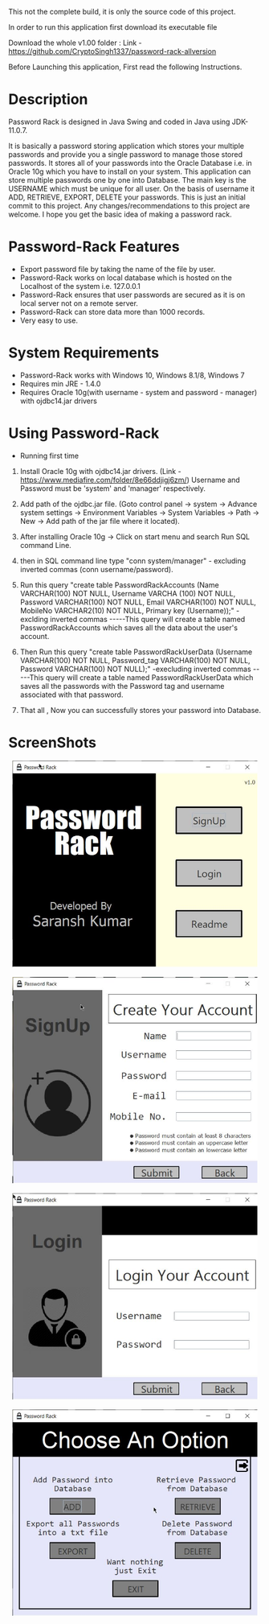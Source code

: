 This not the complete build, it is only the source code of this project.

In order to run this application first download its executable file

Download the whole v1.00 folder :
Link - https://github.com/CryptoSingh1337/password-rack-allversion

Before Launching this application, First read the following Instructions.

Description
==========
Password Rack is designed in Java Swing and coded in Java using JDK-11.0.7.

It is basically a password storing application which stores your multiple passwords and provide you
a single password to manage those stored passwords. It stores all of your passwords into the Oracle
Database i.e. in Oracle 10g which you have to install on your system. This application can store
multiple passwords one by one into Database. The main key is the USERNAME which must be unique
for all user. On the basis of username it ADD, RETRIEVE, EXPORT, DELETE your passwords.
This is just an initial commit to this project. 
Any changes/recommendations to this project are welcome.
I hope you get the basic idea of making a password rack.

Password-Rack Features
=====================

* Export password file by taking the name of the file by user.
* Password-Rack works on local database which is hosted on the Localhost of the system i.e. 127.0.0.1
* Password-Rack ensures that user passwords are secured as it is on local server not on a remote server.
* Password-Rack can store data more than 1000 records.
* Very easy to use.

System Requirements
====================

* Password-Rack works with Windows 10, Windows 8.1/8, Windows 7
* Requires min JRE - 1.4.0
* Requires Oracle 10g(with username - system and password - manager) with ojdbc14.jar drivers 

Using Password-Rack
==================

* Running first time

1. Install Oracle 10g with ojdbc14.jar drivers. (Link - https://www.mediafire.com/folder/8e66ddjigj6zm/)
Username and Password must be 'system' and 'manager' respectively.

2. Add path of the ojdbc.jar file.
(Goto control panel -> system -> Advance system settings -> Environment Variables -> System Variables -> Path ->
New -> Add path of the jar file where it located).

3. After installing Oracle 10g -> Click on start menu and search Run SQL command Line.

4. then in SQL command line type "conn system/manager" - excluding inverted commas (conn username/password).

5. Run this query "create table PasswordRackAccounts (Name VARCHAR(100) NOT NULL, Username VARCHA
(100) NOT NULL, Password VARCHAR(100) NOT NULL, Email VARCHAR(100) NOT NULL, MobileNo VARCHAR2(10) NOT NULL, Primary key (Username));"  -exclding inverted commas
-----This query will create a table named PasswordRackAccounts which saves all the data about the user's account.

6. Then Run this query "create table PasswordRackUserData (Username VARCHAR(100) NOT NULL, Password_tag VARCHAR(100) NOT NULL, Password VARCHAR(100) NOT NULL);"
 -execluding inverted commas
-----This query will create a table named PasswordRackUserData which saves all the passwords with the Password tag and username associated with that password.

7. That all , Now you can successfully stores your password into Database. 

ScreenShots
==========
<p align="center">
<img src="https://github.com/CryptoSingh1337/password-rack/blob/master/Screenshots/Open.jpg" width="488" height="410"><br><br>
<img src="https://github.com/CryptoSingh1337/password-rack/blob/master/Screenshots/SignUp.jpg" width="488" height="410"><br><br>
<img src="https://github.com/CryptoSingh1337/password-rack/blob/master/Screenshots/Login.jpg" width="488" height="410"><br><br>
<img src="https://github.com/CryptoSingh1337/password-rack/blob/master/Screenshots/Home.jpg" width="488" height="410"></p>
